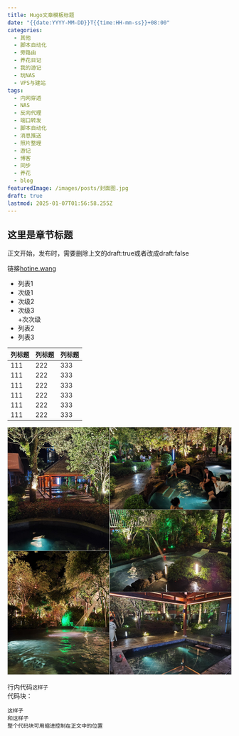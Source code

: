 ```yaml
---
title: Hugo文章模板标题
date: "{{date:YYYY-MM-DD}}T{{time:HH-mm-ss}}+08:00"
categories:
  - 其他
  - 脚本自动化
  - 旁路由
  - 养花日记
  - 我的游记
  - 玩NAS
  - VPS与建站
tags:
  - 内网穿透
  - NAS
  - 反向代理
  - 端口转发
  - 脚本自动化
  - 消息推送
  - 照片整理
  - 游记
  - 博客
  - 同步
  - 养花
  - blog
featuredImage: /images/posts/封面图.jpg
draft: true
lastmod: 2025-01-07T01:56:58.255Z
---
```

## 这里是章节标题

正文开始，发布时，需要删除上文的draft:true或者改成draft:false

链接[hotine.wang](https://hotine.wang/)

* 列表1
* 次级1
* 次级2
* 次级3\
  +次次级
* 列表2
* 列表3

| 列标题 | 列标题 | 列标题 |
| --- | --- | --- |
| 111 | 222 | 333 |
| 111 | 222 | 333 |
| 111 | 222 | 333 |
| 111 | 222 | 333 |
| 111 | 222 | 333 |
| 111 | 222 | 333 |

![温泉](/images/posts/20240512_匆忙的云南之行.day4.温泉.jpg)

行内代码`这样子`\
代码块：

```
这样子
和这样子
整个代码块可用缩进控制在正文中的位置
```
